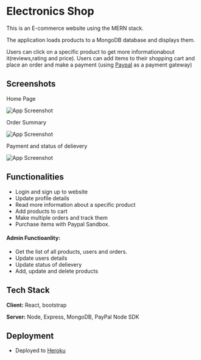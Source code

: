
# Electronics Shop

 This is an E-commerce website using the MERN stack.
 
 The application loads products to a MongoDB database and displays them.
 
 Users can click on a specific product to get more informationabout it(reviews,rating and price). 
 Users can add items to their shopping cart and place an order and make a payment (using [Paypal](https://developer.paypal.com/sdk/js/configuration/) as a payment gateway)
## Screenshots
Home Page 

![App Screenshot](https://i.postimg.cc/D0BY6rr4/shop.png)


Order Summary

![App Screenshot](https://i.postimg.cc/Jzg8LkyW/place-Order.png)

Payment and status of delievery

![App Screenshot](https://i.postimg.cc/wxtbCGX3/payment.png)

## Functionalities

- Login and sign up to website
- Update profile details
- Read more information about a specific product
- Add products to cart
- Make multiple orders and track them
- Purchase items with Paypal Sandbox. 
 #### Admin Functioanlity:
 * Get the list of all products, users and orders.
 * Update users details
 * Update status of delievery
 * Add, update and delete products
## Tech Stack

**Client:** React, bootstrap

**Server:** Node, Express, MongoDB, PayPal Node SDK


## Deployment

- Deployed to [Heroku](https://dashboard.heroku.com/)
